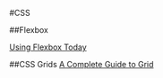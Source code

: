 #CSS

##Flexbox

[Using Flexbox Today](https://chriswrightdesign.com/experiments/using-flexbox-today/)

##CSS Grids
[A Complete Guide to Grid](https://css-tricks.com/snippets/css/complete-guide-grid/)